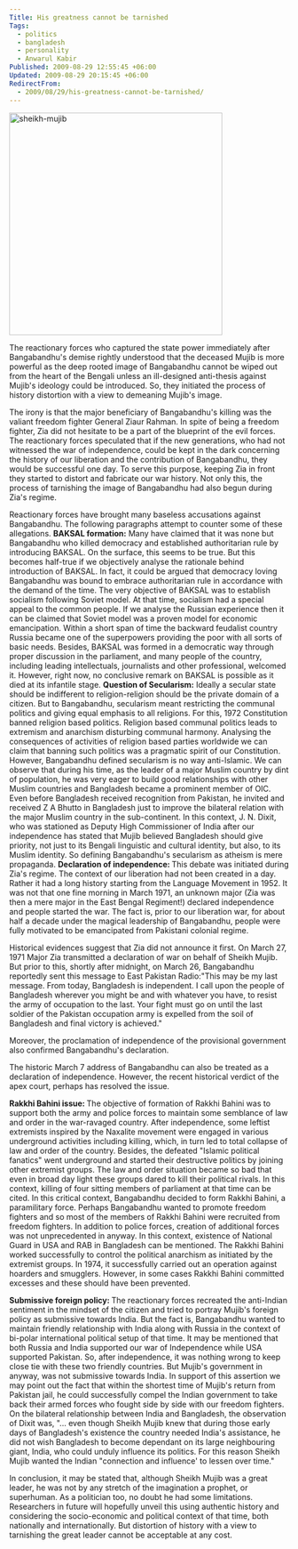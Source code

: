 ```yaml
---
Title: His greatness cannot be tarnished
Tags:
  - politics
  - bangladesh
  - personality
  - Anwarul Kabir
Published: 2009-08-29 12:55:45 +06:00
Updated: 2009-08-29 20:15:45 +06:00
RedirectFrom:
  - 2009/08/29/his-greatness-cannot-be-tarnished/
---
```


<img src="https://enblog.muktomona.com/wp-content/uploads/2009/08/sheikh-mujib.jpg" alt="sheikh-mujib" width="384" height="400" class="alignnone size-full wp-image-522" />

The reactionary forces who captured the state power immediately after Bangabandhu's demise rightly understood that the deceased Mujib is more powerful as the deep rooted image of Bangabandhu cannot be wiped out from the heart of the Bengali unless an ill-designed anti-thesis against Mujib's ideology could be introduced. So, they initiated the process of history distortion with a view to demeaning Mujib's image. 

The irony is that the major beneficiary of Bangabandhu's killing was the valiant freedom fighter General Ziaur Rahman. In spite of being a freedom fighter, Zia did not hesitate to be a part of the blueprint of the evil forces. The reactionary forces speculated that if the new generations, who had not witnessed the war of independence, could be kept in the dark concerning the history of our liberation and the contribution of Bangabandhu, they would be successful one day. To serve this purpose, keeping Zia in front they started to distort and fabricate our war history. Not only this, the process of tarnishing the image of Bangabandhu had also begun during Zia's regime. 

Reactionary forces have brought many baseless accusations against Bangabandhu. The following paragraphs attempt to counter some of these allegations.
<strong>
BAKSAL formation:</strong> Many have claimed that it was none but Bangabandhu who killed democracy and established authoritarian rule by introducing BAKSAL. On the surface, this seems to be true. But this becomes half-true if we objectively analyse the rationale behind introduction of BAKSAL. In fact, it could be argued that democracy loving Bangabandhu was bound to embrace authoritarian rule in accordance with the demand of the time. The very objective of BAKSAL was to establish socialism following Soviet model. At that time, socialism had a special appeal to the common people. If we analyse the Russian experience then it can be claimed that Soviet model was a proven model for economic emancipation. Within a short span of time the backward feudalist country Russia became one of the superpowers providing the poor with all sorts of basic needs. Besides, BAKSAL was formed in a democratic way through proper discussion in the parliament, and many people of the country, including leading intellectuals, journalists and other professional, welcomed it. However, right now, no conclusive remark on BAKSAL is possible as it died at its infantile stage. 
<strong>
Question of Secularism:</strong> Ideally a secular state should be indifferent to religion-religion should be the private domain of a citizen. But to Bangabandhu, secularism meant restricting the communal politics and giving equal emphasis to all religions. For this, 1972 Constitution banned religion based politics. Religion based communal politics leads to extremism and anarchism disturbing communal harmony. Analysing the consequences of activities of religion based parties worldwide we can claim that banning such politics was a pragmatic spirit of our Constitution. However, Bangabandhu defined secularism is no way anti-Islamic. We can observe that during his time, as the leader of a major Muslim country by dint of population, he was very eager to build good relationships with other Muslim countries and Bangladesh became a prominent member of OIC. Even before Bangladesh received recognition from Pakistan, he invited and received Z A Bhutto in Bangladesh just to improve the bilateral relation with the major Muslim country in the sub-continent. In this context, J. N. Dixit, who was stationed as Deputy High Commissioner of India after our independence has stated that Mujib believed Bangladesh should give priority, not just to its Bengali linguistic and cultural identity, but also, to its Muslim identity. So defining Bangabandhu's secularism as atheism is mere propaganda.
<strong>
Declaration of independence: </strong>This debate was initiated during Zia's regime. The context of our liberation had not been created in a day. Rather it had a long history starting from the Language Movement in 1952. It was not that one fine morning in March 1971, an unknown major (Zia was then a mere major in the East Bengal Regiment!) declared independence and people started the war. The fact is, prior to our liberation war, for about half a decade under the magical leadership of Bangabandhu, people were fully motivated to be emancipated from Pakistani colonial regime.

Historical evidences suggest that Zia did not announce it first. On March 27, 1971 Major Zia transmitted a declaration of war on behalf of Sheikh Mujib. But prior to this, shortly after midnight, on March 26, Bangabandhu reportedly sent this message to East Pakistan Radio:"This may be my last message. From today, Bangladesh is independent. I call upon the people of Bangladesh wherever you might be and with whatever you have, to resist the army of occupation to the last. Your fight must go on until the last soldier of the Pakistan occupation army is expelled from the soil of Bangladesh and final victory is achieved."

Moreover, the proclamation of independence of the provisional government also confirmed Bangabandhu's declaration.

The historic March 7 address of Bangabandhu can also be treated as a declaration of independence. However, the recent historical verdict of the apex court, perhaps has resolved the issue. 

<strong>Rakkhi Bahini issue: </strong>The objective of formation of Rakkhi Bahini was to support both the army and police forces to maintain some semblance of law and order in the war-ravaged country. After independence, some leftist extremists inspired by the Naxalite movement were engaged in various underground activities including killing, which, in turn led to total collapse of law and order of the country. Besides, the defeated "Islamic political fanatics" went underground and started their destructive politics by joining other extremist groups. The law and order situation became so bad that even in broad day light these groups dared to kill their political rivals. In this context, killing of four sitting members of parliament at that time can be cited. In this critical context, Bangabandhu decided to form Rakkhi Bahini, a paramilitary force. Perhaps Bangabandhu wanted to promote freedom fighters and so most of the members of Rakkhi Bahini were recruited from freedom fighters. In addition to police forces, creation of additional forces was not unprecedented in anyway. In this context, existence of National Guard in USA and RAB in Bangladesh can be mentioned. The Rakkhi Bahini worked successfully to control the political anarchism as initiated by the extremist groups. In 1974, it successfully carried out an operation against hoarders and smugglers. However, in some cases Rakkhi Bahini committed excesses and these should have been prevented.

<strong>Submissive foreign policy: </strong>The reactionary forces recreated the anti-Indian sentiment in the mindset of the citizen and tried to portray Mujib's foreign policy as submissive towards India. But the fact is, Bangabandhu wanted to maintain friendly relationship with India along with Russia in the context of bi-polar international political setup of that time. It may be mentioned that both Russia and India supported our war of Independence while USA supported Pakistan. So, after independence, it was nothing wrong to keep close tie with these two friendly countries. But Mujib's government in anyway, was not submissive towards India. In support of this assertion we may point out the fact that within the shortest time of Mujib's return from Pakistan jail, he could successfully compel the Indian government to take back their armed forces who fought side by side with our freedom fighters. On the bilateral relationship between India and Bangladesh, the observation of Dixit was, "... even though Sheikh Mujib knew that during those early days of Bangladesh's existence the country needed India's assistance, he did not wish Bangladesh to become dependant on its large neighbouring giant, India, who could unduly influence its politics. For this reason Sheikh Mujib wanted the Indian "connection and influence' to lessen over time."

In conclusion, it may be stated that, although Sheikh Mujib was a great leader, he was not by any stretch of the imagination a prophet, or superhuman. As a politician too, no doubt he had some limitations. Researchers in future will hopefully unveil this using authentic history and considering the socio-economic and political context of that time, both nationally and internationally. But distortion of history with a view to tarnishing the great leader cannot be acceptable at any cost. 




